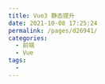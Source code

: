 ```yaml
---
title: Vue3 静态提升
date: 2021-10-08 17:25:24
permalink: /pages/d26941/
categories:
  - 前端
  - Vue
tags:
  - 
---
```

